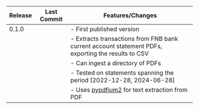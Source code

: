 | Release | Last Commit | Features/Changes                                                                                   |
| ------- | ----------- | -------------------------------------------------------------------------------------------------- |
| 0.1.0   |             | - First published version                                                                          |
|         |             | - Extracts transactions from FNB bank current account statement PDFs, exporting the results to CSV |
|         |             | - Can ingest a directory of PDFs                                                                   |
|         |             | - Tested on statements spanning the period [2022-12-28, 2024-06-28]                                |
|         |             | - Uses [pypdfium2](https://github.com/pypdfium2-team/pypdfium2) for text extraction from PDF       |
